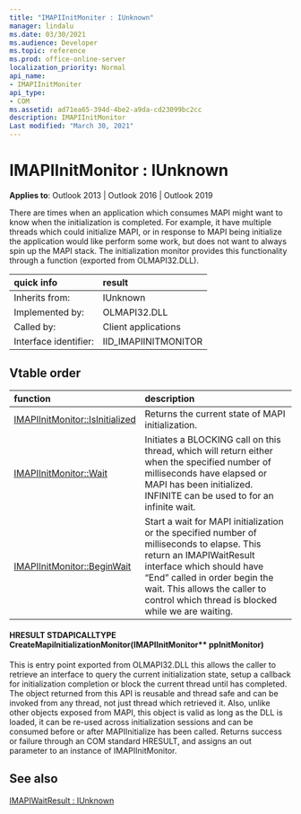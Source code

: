 ```yaml
---
title: "IMAPIInitMoniter : IUnknown"  
manager: lindalu
ms.date: 03/30/2021
ms.audience: Developer
ms.topic: reference
ms.prod: office-online-server
localization_priority: Normal
api_name:
- IMAPIInitMoniter
api_type:
- COM
ms.assetid: ad71ea65-394d-4be2-a9da-cd23099bc2cc
description: IMAPIInitMonitor
Last modified: "March 30, 2021"
---
```


# IMAPIInitMonitor : IUnknown

**Applies to**: Outlook 2013 | Outlook 2016 | Outlook 2019

There are times when an application which consumes MAPI might want to know when the initialization is completed. For example, it have multiple threads which could initialize MAPI, or in response to MAPI being initialize the application would like perform some work, but does not want to always spin up the MAPI stack.  The initialization monitor provides this functionality through a function (exported from OLMAPI32.DLL).

| quick info | result |
|:-----|:-----|
|Inherits from:  <br/> |IUnknown  <br/> |
|Implemented by:  <br/> | OLMAPI32.DLL <br/> |
|Called by:  <br/> |Client applications  <br/> |
|Interface identifier:  <br/> |IID_IMAPIINITMONITOR  <br/> |

## Vtable order

| function | description |
|:-----|:-----|
|[IMAPIInitMonitor::IsInitialized](imapiinitmonitor-isinitialized.md) <br/> |Returns the current state of MAPI initialization.  <br/> |
|[IMAPIInitMonitor::Wait](imapiinitmonitor-wait.md) <br/> |Initiates a BLOCKING call on this thread, which will return either when the specified number of milliseconds have elapsed or MAPI has been initialized.  INFINITE can be used to for an infinite wait.  <br/> |
|[IMAPIInitMonitor::BeginWait](imapiinitmonitor-beginwait.md) <br/> |Start a wait for MAPI initialization or the specified number of milliseconds to elapse. This return an IMAPIWaitResult interface which should have “End” called in order begin the wait.  This allows the caller to control which thread is blocked while we are waiting. <br/> |

#### HRESULT STDAPICALLTYPE CreateMapiInitializationMonitor(IMAPIInitMonitor** ppInitMonitor)

This is entry point exported from OLMAPI32.DLL this allows the caller to retrieve an interface to query the current initialization state, setup a callback for initialization completion or block the current thread until has completed. The object returned from this API is reusable and thread safe and can be invoked from any thread, not just thread which retrieved it. Also, unlike other objects exposed from MAPI, this object is valid as long as the DLL is loaded, it can be re-used across initialization sessions and can be consumed before or after MAPIInitialize has been called. Returns success or failure through an COM standard HRESULT, and assigns an out parameter to an instance of IMAPIInitMonitor.

## See also
[IMAPIWaitResult : IUnknown](imapiwaitresultiunknown.md)
